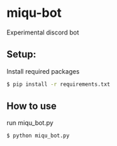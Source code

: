 # miqu-bot
Experimental discord bot

## Setup:

Install required packages
```bash
$ pip install -r requirements.txt
```
## How to use 

run miqu_bot.py
```bash
$ python miqu_bot.py
```